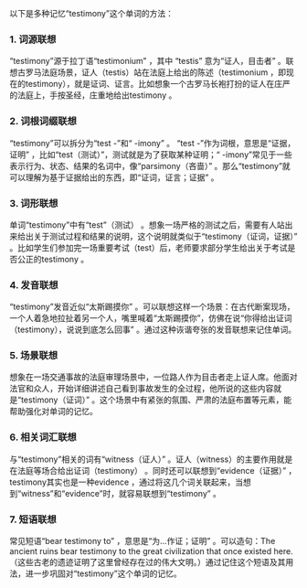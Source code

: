 以下是多种记忆“testimony”这个单词的方法：

### 1. 词源联想
“testimony”源于拉丁语“testimonium” ，其中 “testis” 意为“证人，目击者” 。联想古罗马法庭场景，证人（testis）站在法庭上给出的陈述（testimonium ，即现在的testimony），就是证词、证言。比如想象一个古罗马长袍打扮的证人在庄严的法庭上，手按圣经，庄重地给出testimony 。

### 2. 词根词缀联想
“testimony”可以拆分为“test -”和“ -imony” 。 “test -”作为词根，意思是“证据，证明” ，比如“test（测试）”，测试就是为了获取某种证明；“ -imony”常见于一些表示行为、状态、结果的名词中，像“parsimony（吝啬）” 。那么“testimony”就可以理解为基于证据给出的东西，即“证词，证言；证据” 。

### 3. 词形联想
单词“testimony”中有“test”（测试） 。想象一场严格的测试之后，需要有人站出来给出关于测试过程和结果的说明，这个说明就类似于“testimony（证词，证据）” 。比如学生们参加完一场重要考试（test）后，老师要求部分学生给出关于考试是否公正的testimony 。

### 4. 发音联想
“testimony”发音近似“太斯踢摸你” 。可以联想这样一个场景：在古代断案现场，一个人着急地拉扯着另一个人，嘴里喊着“太斯踢摸你”，仿佛在说“你得给出证词（testimony），说说到底怎么回事” 。通过这种诙谐夸张的发音联想来记住单词。

### 5. 场景联想
想象在一场交通事故的法庭审理场景中，一位路人作为目击者走上证人席。他面对法官和众人，开始详细讲述自己看到事故发生的全过程，他所说的这些内容就是“testimony（证词）” 。这个场景中有紧张的氛围、严肃的法庭布置等元素，能帮助强化对单词的记忆。

### 6. 相关词汇联想
与“testimony”相关的词有“witness（证人）” 。证人（witness）的主要作用就是在法庭等场合给出证词（testimony） 。同时还可以联想到“evidence（证据）” ，testimony其实也是一种evidence ，通过将这几个词关联起来，当想到“witness”和“evidence”时，就容易联想到“testimony” 。

### 7. 短语联想
常见短语“bear testimony to” ，意思是“为…作证；证明” 。可以造句：The ancient ruins bear testimony to the great civilization that once existed here.（这些古老的遗迹证明了这里曾经存在过的伟大文明。）通过记住这个短语及其用法，进一步巩固对“testimony”这个单词的记忆。 